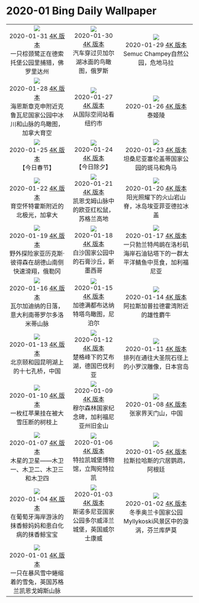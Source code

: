 # 2020-01 Bing Daily Wallpaper

|      |      |      |
|:----:|:----:|:----:|
| ![](https://cn.bing.com/th?id=OHR.ReddishEgret_ZH-CN9249712983_1920x1080.jpg&rf=LaDigue_UHD.jpg&pid=hp&w=480&h=270&rs=1&c=4)<br> 2020-01-31 [4K 版本](https://cn.bing.com/th?id=OHR.ReddishEgret_ZH-CN9249712983_1920x1080.jpg&rf=LaDigue_UHD.jpg&pid=hp&w=3840&h=2160&rs=1&c=4) <br> 一只棕颈鹭正在德索托堡公园里捕猎，佛罗里达州| ![](https://cn.bing.com/th?id=OHR.LakeBaikal_ZH-CN1853812638_1920x1080.jpg&rf=LaDigue_UHD.jpg&pid=hp&w=480&h=270&rs=1&c=4)<br> 2020-01-30 [4K 版本](https://cn.bing.com/th?id=OHR.LakeBaikal_ZH-CN1853812638_1920x1080.jpg&rf=LaDigue_UHD.jpg&pid=hp&w=3840&h=2160&rs=1&c=4) <br> 汽车穿过贝加尔湖冰面的鸟瞰图，俄罗斯| ![](https://cn.bing.com/th?id=OHR.SemucChampey_ZH-CN1774527432_1920x1080.jpg&rf=LaDigue_UHD.jpg&pid=hp&w=480&h=270&rs=1&c=4)<br> 2020-01-29 [4K 版本](https://cn.bing.com/th?id=OHR.SemucChampey_ZH-CN1774527432_1920x1080.jpg&rf=LaDigue_UHD.jpg&pid=hp&w=3840&h=2160&rs=1&c=4) <br> Semuc Champey自然公园，危地马拉 |
| ![](https://cn.bing.com/th?id=OHR.AerialKluaneNP_ZH-CN4080112842_1920x1080.jpg&rf=LaDigue_UHD.jpg&pid=hp&w=480&h=270&rs=1&c=4)<br> 2020-01-28 [4K 版本](https://cn.bing.com/th?id=OHR.AerialKluaneNP_ZH-CN4080112842_1920x1080.jpg&rf=LaDigue_UHD.jpg&pid=hp&w=3840&h=2160&rs=1&c=4) <br> 海恩斯章克申附近克鲁瓦尼国家公园中冰川和山脉的鸟瞰图，加拿大育空| ![](https://cn.bing.com/th?id=OHR.NYCLitUp_ZH-CN1703735322_1920x1080.jpg&rf=LaDigue_UHD.jpg&pid=hp&w=480&h=270&rs=1&c=4)<br> 2020-01-27 [4K 版本](https://cn.bing.com/th?id=OHR.NYCLitUp_ZH-CN1703735322_1920x1080.jpg&rf=LaDigue_UHD.jpg&pid=hp&w=3840&h=2160&rs=1&c=4) <br> 从国际空间站看纽约市| ![](https://cn.bing.com/th?id=OHR.TajRepublic_ZH-CN1657162292_1920x1080.jpg&rf=LaDigue_UHD.jpg&pid=hp&w=480&h=270&rs=1&c=4)<br> 2020-01-26 [4K 版本](https://cn.bing.com/th?id=OHR.TajRepublic_ZH-CN1657162292_1920x1080.jpg&rf=LaDigue_UHD.jpg&pid=hp&w=3840&h=2160&rs=1&c=4) <br> 泰姬陵 |
| ![](https://cn.bing.com/th?id=OHR.Lunarnewyear2020_ZH-CN1554492287_1920x1080.jpg&rf=LaDigue_UHD.jpg&pid=hp&w=480&h=270&rs=1&c=4)<br> 2020-01-25 [4K 版本](https://cn.bing.com/th?id=OHR.Lunarnewyear2020_ZH-CN1554492287_1920x1080.jpg&rf=LaDigue_UHD.jpg&pid=hp&w=3840&h=2160&rs=1&c=4) <br> 【今日春节】| ![](https://cn.bing.com/th?id=OHR.Lunarnewyeareve2020_ZH-CN1514309048_1920x1080.jpg&rf=LaDigue_UHD.jpg&pid=hp&w=480&h=270&rs=1&c=4)<br> 2020-01-24 [4K 版本](https://cn.bing.com/th?id=OHR.Lunarnewyeareve2020_ZH-CN1514309048_1920x1080.jpg&rf=LaDigue_UHD.jpg&pid=hp&w=3840&h=2160&rs=1&c=4) <br> 【今日除夕】| ![](https://cn.bing.com/th?id=OHR.SafariSavannah_ZH-CN1462059349_1920x1080.jpg&rf=LaDigue_UHD.jpg&pid=hp&w=480&h=270&rs=1&c=4)<br> 2020-01-23 [4K 版本](https://cn.bing.com/th?id=OHR.SafariSavannah_ZH-CN1462059349_1920x1080.jpg&rf=LaDigue_UHD.jpg&pid=hp&w=3840&h=2160&rs=1&c=4) <br> 坦桑尼亚塞伦盖蒂国家公园的斑马和角马 |
| ![](https://cn.bing.com/th?id=OHR.WhitehorseLights_ZH-CN1415339570_1920x1080.jpg&rf=LaDigue_UHD.jpg&pid=hp&w=480&h=270&rs=1&c=4)<br> 2020-01-22 [4K 版本](https://cn.bing.com/th?id=OHR.WhitehorseLights_ZH-CN1415339570_1920x1080.jpg&rf=LaDigue_UHD.jpg&pid=hp&w=3840&h=2160&rs=1&c=4) <br> 育空怀特霍斯附近的北极光，加拿大| ![](https://cn.bing.com/th?id=OHR.HighlandsSquirrel_ZH-CN1369975915_1920x1080.jpg&rf=LaDigue_UHD.jpg&pid=hp&w=480&h=270&rs=1&c=4)<br> 2020-01-21 [4K 版本](https://cn.bing.com/th?id=OHR.HighlandsSquirrel_ZH-CN1369975915_1920x1080.jpg&rf=LaDigue_UHD.jpg&pid=hp&w=3840&h=2160&rs=1&c=4) <br> 凯恩戈姆山脉中的欧亚红松鼠，苏格兰高地| ![](https://cn.bing.com/th?id=OHR.SunlitScree_ZH-CN7556627842_1920x1080.jpg&rf=LaDigue_UHD.jpg&pid=hp&w=480&h=270&rs=1&c=4)<br> 2020-01-20 [4K 版本](https://cn.bing.com/th?id=OHR.SunlitScree_ZH-CN7556627842_1920x1080.jpg&rf=LaDigue_UHD.jpg&pid=hp&w=3840&h=2160&rs=1&c=4) <br> 阳光照耀下的火山岩山脊，冰岛埃亚菲亚德拉冰盖 |
| ![](https://cn.bing.com/th?id=OHR.SpeedFlying_ZH-CN1276366046_1920x1080.jpg&rf=LaDigue_UHD.jpg&pid=hp&w=480&h=270&rs=1&c=4)<br> 2020-01-19 [4K 版本](https://cn.bing.com/th?id=OHR.SpeedFlying_ZH-CN1276366046_1920x1080.jpg&rf=LaDigue_UHD.jpg&pid=hp&w=3840&h=2160&rs=1&c=4) <br> 野外探险家亚历克斯·彼得森在胡德山南侧快速滑翔，俄勒冈| ![](https://cn.bing.com/th?id=OHR.GypsumSand_ZH-CN1223884637_1920x1080.jpg&rf=LaDigue_UHD.jpg&pid=hp&w=480&h=270&rs=1&c=4)<br> 2020-01-18 [4K 版本](https://cn.bing.com/th?id=OHR.GypsumSand_ZH-CN1223884637_1920x1080.jpg&rf=LaDigue_UHD.jpg&pid=hp&w=3840&h=2160&rs=1&c=4) <br> 白沙国家公园中的石膏沙丘，新墨西哥| ![](https://cn.bing.com/th?id=OHR.CormorantMackerel_ZH-CN1167678548_1920x1080.jpg&rf=LaDigue_UHD.jpg&pid=hp&w=480&h=270&rs=1&c=4)<br> 2020-01-17 [4K 版本](https://cn.bing.com/th?id=OHR.CormorantMackerel_ZH-CN1167678548_1920x1080.jpg&rf=LaDigue_UHD.jpg&pid=hp&w=3840&h=2160&rs=1&c=4) <br> 一只勃兰特鸬鹚在洛杉矶海岸石油钻塔下的一群太平洋鲭鱼中觅食，加利福尼亚 |
| ![](https://cn.bing.com/th?id=OHR.ValGardena_ZH-CN3346883933_1920x1080.jpg&rf=LaDigue_UHD.jpg&pid=hp&w=480&h=270&rs=1&c=4)<br> 2020-01-16 [4K 版本](https://cn.bing.com/th?id=OHR.ValGardena_ZH-CN3346883933_1920x1080.jpg&rf=LaDigue_UHD.jpg&pid=hp&w=3840&h=2160&rs=1&c=4) <br> 瓦尔加迪纳的日落，意大利南蒂罗尔多洛米蒂山脉| ![](https://cn.bing.com/th?id=OHR.Boudhanath_ZH-CN2114569722_1920x1080.jpg&rf=LaDigue_UHD.jpg&pid=hp&w=480&h=270&rs=1&c=4)<br> 2020-01-15 [4K 版本](https://cn.bing.com/th?id=OHR.Boudhanath_ZH-CN2114569722_1920x1080.jpg&rf=LaDigue_UHD.jpg&pid=hp&w=3840&h=2160&rs=1&c=4) <br> 加德满都布达纳特塔鸟瞰图，尼泊尔| ![](https://cn.bing.com/th?id=OHR.MuskOxWinter_ZH-CN2030874541_1920x1080.jpg&rf=LaDigue_UHD.jpg&pid=hp&w=480&h=270&rs=1&c=4)<br> 2020-01-14 [4K 版本](https://cn.bing.com/th?id=OHR.MuskOxWinter_ZH-CN2030874541_1920x1080.jpg&rf=LaDigue_UHD.jpg&pid=hp&w=3840&h=2160&rs=1&c=4) <br> 阿拉斯加普拉德霍湾附近的雄性麝牛 |
| ![](https://cn.bing.com/th?id=OHR.SeventeenSolstice_ZH-CN4901756341_1920x1080.jpg&rf=LaDigue_UHD.jpg&pid=hp&w=480&h=270&rs=1&c=4)<br> 2020-01-13 [4K 版本](https://cn.bing.com/th?id=OHR.SeventeenSolstice_ZH-CN4901756341_1920x1080.jpg&rf=LaDigue_UHD.jpg&pid=hp&w=3840&h=2160&rs=1&c=4) <br> 北京颐和园昆明湖上的十七孔桥，中国| ![](https://cn.bing.com/th?id=OHR.Zugspitze_ZH-CN1831794930_1920x1080.jpg&rf=LaDigue_UHD.jpg&pid=hp&w=480&h=270&rs=1&c=4)<br> 2020-01-12 [4K 版本](https://cn.bing.com/th?id=OHR.Zugspitze_ZH-CN1831794930_1920x1080.jpg&rf=LaDigue_UHD.jpg&pid=hp&w=3840&h=2160&rs=1&c=4) <br> 楚格峰下的艾布湖，德国巴伐利亚| ![](https://cn.bing.com/th?id=OHR.Rakan_ZH-CN8521004423_1920x1080.jpg&rf=LaDigue_UHD.jpg&pid=hp&w=480&h=270&rs=1&c=4)<br> 2020-01-11 [4K 版本](https://cn.bing.com/th?id=OHR.Rakan_ZH-CN8521004423_1920x1080.jpg&rf=LaDigue_UHD.jpg&pid=hp&w=3840&h=2160&rs=1&c=4) <br> 排列在通往大圣院石径上的小罗汉雕像，日本宫岛 |
| ![](https://cn.bing.com/th?id=OHR.AppleDayGermany_ZH-CN1629069245_1920x1080.jpg&rf=LaDigue_UHD.jpg&pid=hp&w=480&h=270&rs=1&c=4)<br> 2020-01-10 [4K 版本](https://cn.bing.com/th?id=OHR.AppleDayGermany_ZH-CN1629069245_1920x1080.jpg&rf=LaDigue_UHD.jpg&pid=hp&w=3840&h=2160&rs=1&c=4) <br> 一枚红苹果挂在被大雪压断的树枝上| ![](https://cn.bing.com/th?id=OHR.MuirWoods_ZH-CN0717974254_1920x1080.jpg&rf=LaDigue_UHD.jpg&pid=hp&w=480&h=270&rs=1&c=4)<br> 2020-01-09 [4K 版本](https://cn.bing.com/th?id=OHR.MuirWoods_ZH-CN0717974254_1920x1080.jpg&rf=LaDigue_UHD.jpg&pid=hp&w=3840&h=2160&rs=1&c=4) <br> 穆尔森林国家纪念碑，加利福尼亚州旧金山| ![](https://cn.bing.com/th?id=OHR.HeavensGate_ZH-CN0588204832_1920x1080.jpg&rf=LaDigue_UHD.jpg&pid=hp&w=480&h=270&rs=1&c=4)<br> 2020-01-08 [4K 版本](https://cn.bing.com/th?id=OHR.HeavensGate_ZH-CN0588204832_1920x1080.jpg&rf=LaDigue_UHD.jpg&pid=hp&w=3840&h=2160&rs=1&c=4) <br> 张家界天门山，中国 |
| ![](https://cn.bing.com/th?id=OHR.GalileoMoons_ZH-CN0498325568_1920x1080.jpg&rf=LaDigue_UHD.jpg&pid=hp&w=480&h=270&rs=1&c=4)<br> 2020-01-07 [4K 版本](https://cn.bing.com/th?id=OHR.GalileoMoons_ZH-CN0498325568_1920x1080.jpg&rf=LaDigue_UHD.jpg&pid=hp&w=3840&h=2160&rs=1&c=4) <br> 木星的卫星——木卫一、木卫二、木卫三和木卫四| ![](https://cn.bing.com/th?id=OHR.TrakaiLithuania_ZH-CN0447602818_1920x1080.jpg&rf=LaDigue_UHD.jpg&pid=hp&w=480&h=270&rs=1&c=4)<br> 2020-01-06 [4K 版本](https://cn.bing.com/th?id=OHR.TrakaiLithuania_ZH-CN0447602818_1920x1080.jpg&rf=LaDigue_UHD.jpg&pid=hp&w=3840&h=2160&rs=1&c=4) <br> 特拉凯城堡博物馆，立陶宛特拉凯| ![](https://cn.bing.com/th?id=OHR.BurrowingParakeets_ZH-CN0370351657_1920x1080.jpg&rf=LaDigue_UHD.jpg&pid=hp&w=480&h=270&rs=1&c=4)<br> 2020-01-05 [4K 版本](https://cn.bing.com/th?id=OHR.BurrowingParakeets_ZH-CN0370351657_1920x1080.jpg&rf=LaDigue_UHD.jpg&pid=hp&w=3840&h=2160&rs=1&c=4) <br> 拉斯拉哈斯的穴居鹦鹉，阿根廷 |
| ![](https://cn.bing.com/th?id=OHR.WhiteLeviathan_ZH-CN0294518235_1920x1080.jpg&rf=LaDigue_UHD.jpg&pid=hp&w=480&h=270&rs=1&c=4)<br> 2020-01-04 [4K 版本](https://cn.bing.com/th?id=OHR.WhiteLeviathan_ZH-CN0294518235_1920x1080.jpg&rf=LaDigue_UHD.jpg&pid=hp&w=3840&h=2160&rs=1&c=4) <br> 在葡萄牙海岸游泳的抹香鲸妈妈和患白化病的抹香鲸宝宝| ![](https://cn.bing.com/th?id=OHR.SnowdoniaDolwyddelan_ZH-CN0238391772_1920x1080.jpg&rf=LaDigue_UHD.jpg&pid=hp&w=480&h=270&rs=1&c=4)<br> 2020-01-03 [4K 版本](https://cn.bing.com/th?id=OHR.SnowdoniaDolwyddelan_ZH-CN0238391772_1920x1080.jpg&rf=LaDigue_UHD.jpg&pid=hp&w=3840&h=2160&rs=1&c=4) <br> 斯诺多尼亚国家公园多尔威泽兰城堡，英国威尔士康威| ![](https://cn.bing.com/th?id=OHR.WhirlpoolFinland_ZH-CN6473757145_1920x1080.jpg&rf=LaDigue_UHD.jpg&pid=hp&w=480&h=270&rs=1&c=4)<br> 2020-01-02 [4K 版本](https://cn.bing.com/th?id=OHR.WhirlpoolFinland_ZH-CN6473757145_1920x1080.jpg&rf=LaDigue_UHD.jpg&pid=hp&w=3840&h=2160&rs=1&c=4) <br> 冬季奥兰卡国家公园Myllykoski风景区中的漩涡，芬兰库萨莫 |
| ![](https://cn.bing.com/th?id=OHR.SnowHare_ZH-CN9767012872_1920x1080.jpg&rf=LaDigue_UHD.jpg&pid=hp&w=480&h=270&rs=1&c=4)<br> 2020-01-01 [4K 版本](https://cn.bing.com/th?id=OHR.SnowHare_ZH-CN9767012872_1920x1080.jpg&rf=LaDigue_UHD.jpg&pid=hp&w=3840&h=2160&rs=1&c=4) <br> 一只在暴风雪中蜷缩着的雪兔，英国苏格兰凯恩戈姆斯山脉